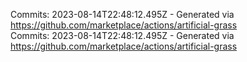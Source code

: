 Commits: 2023-08-14T22:48:12.495Z - Generated via https://github.com/marketplace/actions/artificial-grass
<br>
Commits: 2023-08-14T22:48:12.495Z - Generated via https://github.com/marketplace/actions/artificial-grass
<br>
